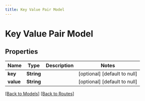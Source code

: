 ```yaml
---
title: Key Value Pair Model
---
```


# Key Value Pair Model
## Properties

| Name | Type | Description | Notes |
|------------ | ------------- | ------------- | -------------|
| **key** | **String** |  | [optional] [default to null] |
| **value** | **String** |  | [optional] [default to null] |

[[Back to Models]](../overview#models) [[Back to Routes]](../overview#routes)

